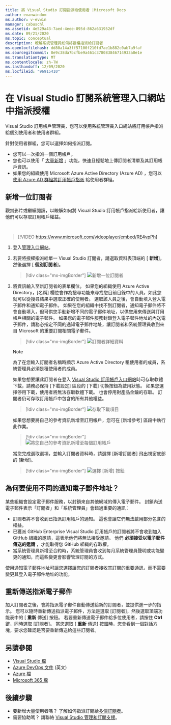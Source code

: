 ```yaml
---
title: 將 Visual Studio 訂閱指派給使用者 |Microsoft Docs
author: evanwindom
ms.author: v-evwin
manager: cabuschl
ms.assetid: 4e529a43-7aed-4eee-895d-862a631952df
ms.date: 09/21/2020
ms.topic: conceptual
description: 瞭解系統管理員如何將授權指派給訂閱者
ms.openlocfilehash: dd80a14a3ff57100f210fd7ae1b882c0ab7a9faf
ms.sourcegitcommit: 8e9c38da7bcfbe9a461c378083846714933a0e1e
ms.translationtype: MT
ms.contentlocale: zh-TW
ms.lasthandoff: 12/09/2020
ms.locfileid: "96915410"
---
```

# <a name="assign-licenses-in-the-visual-studio-subscriptions-administration-portal"></a>在 Visual Studio 訂閱系統管理入口網站中指派授權
Visual Studio 訂用帳戶管理員，您可以使用系統管理員入口網站將訂用帳戶指派給個別使用者和使用者群組。

針對使用者群組，您可以選擇如何指派訂閱。  
- 您可以一次指派一個訂用帳戶。
- 您也可以使用「 [大量新增](assign-license-bulk.md) 」功能，快速且輕鬆地上傳訂閱者清單及其訂用帳戶資訊。
- 如果您的組織使用 Microsoft Azure Active Directory (Azure AD) ，您可以 [使用 Azure AD 群組將訂用帳戶指派](./assign-license-bulk.md#use-azure-active-directory-groups-to-assign-subscriptions) 給使用者群組。  


## <a name="add-a-single-subscriber"></a>新增一位訂閱者
觀賞影片或繼續閱讀，以瞭解如何將 Visual Studio 訂用帳戶指派給新使用者，讓他們可以存取訂用帳戶權益。

<br>

> [!VIDEO https://www.microsoft.com/videoplayer/embed/RE4vpPh]


1. 登入[管理入口網站](https://manage.visualstudio.com)。
2. 若要將授權指派給單一 Visual Studio 訂閱者，請選取資料表頂端的 [ **新增**]，然後選擇 [ **個別訂閱者**]。
   > [!div class="mx-imgBorder"]
   > ![新增一位訂閱者](_img/assign-license-add/add-subscriber-individual.png "選取 [新增]，然後選擇 [個別訂閱者] 以指派單一訂用帳戶。")
3. 將資訊輸入至新訂閱者的表單欄位。 如果您的組織使用 Azure Active Directory，[名稱] 欄位會作為搜尋功能來尋找您目前目錄中的人員，如此您就可以從搜尋結果中選取正確的使用者。 選取該人員之後，會自動填入登入電子郵件和通知電子郵件。  如果在您的組織中找不到訂閱者，通知電子郵件將不會自動填入，但可供您手動新增不同的電子郵件地址，以供您用來傳送與訂用帳戶相關的電子郵件。  如果您的電子郵件服務封鎖登入電子郵件地址的內送電子郵件，請務必指定不同的通知電子郵件地址，讓訂閱者和系統管理員收到來自 Microsoft 的重要訂閱相關電子郵件。
   > [!div class="mx-imgBorder"]
   > ![訂閱者詳細資料](_img/assign-license-add/subscriber-details.png "輸入訂閱者名稱和其他詳細資料，或從租使用者成員選擇。")

    > [!NOTE]
    > 為了在您輸入訂閱者名稱時顯示 Azure Active Directory 租使用者的成員，系統管理員必須是租使用者的成員。 


    如果您想要讓此訂閱者在登入 [Visual Studio 訂用帳戶入口網站](https://my.visualstudio.com?wt.mc_id=o~msft~docs)時可存取軟體下載，請務必保持 [下載設定] 區段的 [下載] 切換按鈕為啟用狀態。 如果您選擇停用下載，使用者將無法存取軟體下載。  也會停用對產品金鑰的存取。  訂閱者仍可存取訂用帳戶中包含的所有其他權益。
   > [!div class="mx-imgBorder"]
   > ![存取下載項目](media/access-to-downloads.png "選擇 [允許]，為訂閱者提供軟體下載的存取權。")

    如果您想要將自己的參考資訊新增至訂用帳戶，您可在 [新增參考] 區段中執行此作業。
   > [!div class="mx-imgBorder"]
   > ![將您自己的參考資訊新增至每個訂用帳戶](media/add-subscriber-reference-notes.png "使用 [參考] 欄位可記錄有關此訂用帳戶的任何附注。")

    當您完成選取選項，並輸入訂閱者資料時，請選擇 [新增訂閱者] 飛出視窗底部的 [新增]。
   > [!div class="mx-imgBorder"]
   > ![選擇 [新增] 按鈕](media/add-button.png "選取 [加入] 以儲存資訊，並將訂閱指派給訂閱者。")

## <a name="why-use-a-different-notification-email-address"></a>為何要使用不同的通知電子郵件地址？
某些組織會設定電子郵件服務，以封鎖來自其他網域的傳入電子郵件。  封鎖內送電子郵件表示「訂閱者」和「系統管理員」會錯過重要的通訊：
- 訂閱者將不會收到已指派訂用帳戶的通知。  這也會讓它們無法啟用部分包含的權益。  
- 已獲派 GitHub Enterprise Visual Studio 訂用帳戶的訂閱者將不會收到加入 GitHub 組織的邀請，這表示他們將無法接受邀請。 他們 **必須接受以電子郵件傳送的邀請** ，才能取得您 GitHub 組織的存取權。 
- 當系統管理員新增至合約時，系統管理員會收到每月系統管理員聲明或功能變更的通知，而這些變更會影響管理訂閱的方式。

使用通知電子郵件地址可讓您選擇讓您的訂閱者接收其訂閱的重要通訊，而不需要變更其登入電子郵件地址的功能。  

## <a name="resend-assignment-emails"></a>重新傳送指派電子郵件
加入訂閱者之後，會將指派電子郵件自動傳送給新的訂閱者，並提供進一步的指示。 您可以隨時重新傳送指派電子郵件，方法是選取 [訂閱者]，然後選取頂端功能表中的 [ **重新** 傳送] 按鈕。  若要重新傳送電子郵件給多位使用者，請按住 **Ctrl** 鍵，同時選取 [訂閱者]。  當您選取 [ **重新** 傳送] 按鈕時，您會看到一個對話方塊，要求您確認是否要重新傳送給這些訂閱者。  



## <a name="see-also"></a>另請參閱
- [Visual Studio 檔](/visualstudio/)
- [Azure DevOps 文件](/azure/devops/) \(英文\)
- [Azure 檔](/azure/)
- [Microsoft 365 檔](/microsoft-365/)


## <a name="next-steps"></a>後續步驟
- 要新增大量使用者嗎？  了解如何指派訂閱給[多個訂閱者](assign-license-bulk.md)。
- 需要協助嗎？  請聯絡 [Visual Studio 管理和訂閱支援](https://visualstudio.microsoft.com/support/support-overview-vs)。